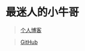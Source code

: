 # 最迷人的小牛哥



> [个人博客](https://hit2075.github.io/myBlogs/#/)



> [GitHub](https://github.com/hit2075)

